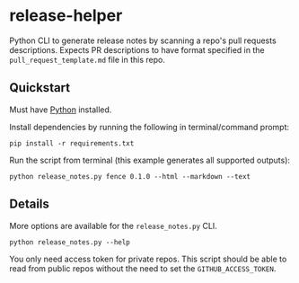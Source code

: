 # release-helper

Python CLI to generate release notes by scanning a repo's pull requests descriptions.
Expects PR descriptions to have format specified in the `pull_request_template.md` file
in this repo.

## Quickstart

Must have [Python](https://www.python.org/downloads/) installed.

Install dependencies by running the following in terminal/command prompt:

```
pip install -r requirements.txt
```

Run the script from terminal (this example generates all supported outputs):

```
python release_notes.py fence 0.1.0 --html --markdown --text
```

## Details

More options are available for the `release_notes.py` CLI.

```
python release_notes.py --help
```

You only need access token for private repos. This script should be able to read from
public repos without the need to set the `GITHUB_ACCESS_TOKEN`.